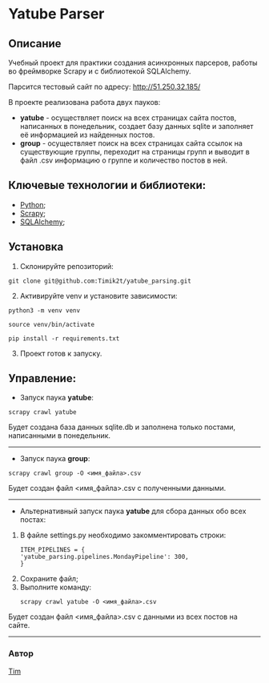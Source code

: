 # Yatube Parser

## Описание

Учебный проект для практики создания асинхронных парсеров, работы во фреймворке Scrapy и с библиотекой SQLAlchemy.

Парсится тестовый сайт по адресу: http://51.250.32.185/

В проекте реализована работа двух пауков:
- **yatube** - осуществляет поиск на всех страницах сайта постов, написанных в понедельник, создает базу данных sqlite и заполняет её информацией из найденных постов.
- **group** - осуществляет поиск на всех страницах сайта ссылок на существующие группы, переходит на страницы групп и выводит в файл .csv информацию о группе и количество постов в ней.

## Ключевые технологии и библиотеки:
- [Python](https://www.python.org/);
- [Scrapy](https://pypi.org/project/Scrapy/);
- [SQLAlchemy](https://pypi.org/project/SQLAlchemy/);

## Установка
1. Склонируйте репозиторий:
```
git clone git@github.com:Timik2t/yatube_parsing.git
```
2. Активируйте venv и установите зависимости:
```
python3 -m venv venv
```
```
source venv/bin/activate
```
```
pip install -r requirements.txt
```
3. Проект готов к запуску.

## Управление:
- Запуск паука **yatube**:
```
scrapy crawl yatube
```
Будет создана база данных sqlite.db и заполнена только постами, написанными в понедельник.

---

- Запуск паука **group**:
```
scrapy crawl group -O <имя_файла>.csv
```
Будет создан файл <имя_файла>.csv с полученными данными.

---

- Альтернативный запуск паука **yatube** для сбора данных обо всех постах:
1. В файле settings.py необходимо закомментировать строки:
    ```
    ITEM_PIPELINES = {
    'yatube_parsing.pipelines.MondayPipeline': 300,
    }
    ```
2. Сохраните файл;
3. Выполните команду:
    ```
    scrapy crawl yatube -O <имя_файла>.csv
    ```
Будет создан файл <имя_файла>.csv с данными из всех постов на сайте.

---

### Автор
[Tim](https://github.com/Timik2t)

